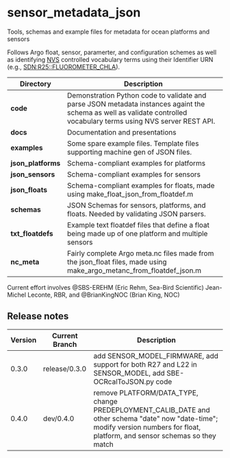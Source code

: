 # sensor_metadata_json
Tools, schemas and example files for metadata for ocean platforms and sensors

Follows Argo float, sensor, paramerter, and configuration schemes as well as identifying [NVS](https://vocab.nerc.ac.uk/) controlled vocabulary terms using their Identifier URN (e.g., [SDN:R25::FLUOROMETER_CHLA](http://vocab.nerc.ac.uk/collection/R25/current/FLUOROMETER_CHLA/)).

| Directory | Description|
| --- | --- |
| **code** | Demonstration Python code to validate and parse JSON metadata instances againt the schema as well as validate controlled vocabulary terms using NVS server REST API.|
| **docs** | Documentation and presentations
| **examples** | Some spare example files.  Template files supporting machine gen of JSON files.
| **json_platforms** | Schema-compliant examples for platforms|
| **json_sensors** | Schema-compliant examples for sensors|
| **json_floats** | Schema-compliant examples for floats, made using make_float_json_from_floatdef.m|
| **schemas** | JSON Schemas for sensors, platforms, and floats.  Needed by validating JSON parsers.|
| **txt_floatdefs** | Example text floatdef files that define a float being made up of one platform and multiple sensors|
| **nc_meta** | Fairly complete Argo meta.nc files made from the json_float files, made using make_argo_metanc_from_floatdef_json.m|

Current effort involves @SBS-EREHM (Eric Rehm, Sea-Bird Scientific) Jean-Michel Leconte, RBR, and @BrianKingNOC (Brian King, NOC)


## Release notes
| Version | Current Branch | Description|
| --- | --- | --- |
| 0.3.0 | release/0.3.0 | add SENSOR_MODEL_FIRMWARE, add support for both R27 and L22 in SENSOR_MODEL, add SBE-OCRcalToJSON.py code | 
| 0.4.0 | dev/0.4.0 | remove PLATFORM/DATA_TYPE, change PREDEPLOYMENT_CALIB_DATE and other schema "date" now "date-time"; modify version numbers for float, platform, and sensor schemas so they match | 
